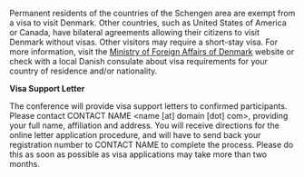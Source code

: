 Permanent residents of the countries of the Schengen area are exempt from a visa to visit Denmark. Other countries, such as United States of America or Canada, have bilateral agreements allowing their citizens to visit Denmark without visas. Other visitors may require a short-stay visa. For more information, visit the <a href="http://um.dk/en/travel-and-residence/danish-visa-rules">Ministry of Foreign Affairs of Denmark</a> website or check with a local Danish consulate about visa requirements for your country of residence and/or nationality.

**Visa Support Letter**

The conference will provide visa support letters to confirmed participants. Please contact CONTACT NAME <name [at] domain [dot] com>, providing your full name, affiliation and address. You will receive directions for the online letter application procedure, and will have to send back your registration number to CONTACT NAME to complete the process. Please do this as soon as possible as visa applications may take more than two months.
